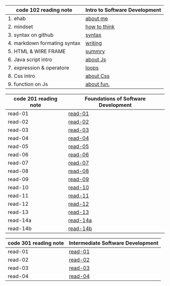 | code 102 reading note        |  Intro to Software Development                                        |
| ---------------------------- | --------------------------------------------------------------------- |
| 1. ehab                      | [about me](https://eng-ehabsaleh.github.io/reading-note/intro)        |
| 2. mindset                   | [how to think](https://eng-ehabsaleh.github.io/reading-note/mindset)  |
| 3. syntax on github          | [syntax](https://eng-ehabsaleh.github.io/reading-note/github)         |
| 4. markdown formating syntax | [writing](https://eng-ehabsaleh.github.io/reading-note/markdown)      |
| 5. HTML & WIRE FRAME         | [summry](https://eng-ehabsaleh.github.io/reading-note/sum)            |
| 6. Java script intro         | [about Js](https://eng-ehabsaleh.github.io/reading-note/Javascript)   |
| 7. expression & operatore    | [loops](https://eng-ehabsaleh.github.io/reading-note/loops)           |
| 8. Css intro                 | [about Css](https://eng-ehabsaleh.github.io/reading-note/css)         |
| 9. function on Js            | [about fun.](https://eng-ehabsaleh.github.io/reading-note/jsfunction) |

| **code 201 reading note**    | **Foundations of Software Development**                               |
| ---------------------------- | --------------------------------------------------------------------- |
| read-01                      | [read-01](https://eng-ehabsaleh.github.io/reading-note/class-01)      |
| read-02                      | [read-02](https://eng-ehabsaleh.github.io/reading-note/class-02)      |
| read-03                      | [read-03](https://eng-ehabsaleh.github.io/reading-note/class-03)      |
| read-04                      | [read-04](https://eng-ehabsaleh.github.io/reading-note/class-04)      |
| read-05                      | [read-05](https://eng-ehabsaleh.github.io/reading-note/class-05)      |
| read-06                      | [read-06](https://eng-ehabsaleh.github.io/reading-note/class-06)      |
| read-07                      | [read-07](https://eng-ehabsaleh.github.io/reading-note/class-07)      |
| read-08                      | [read-08](https://eng-ehabsaleh.github.io/reading-note/class-08)      |
| read-09                      | [read-09](https://eng-ehabsaleh.github.io/reading-note/class-09)      |
| read-10                      | [read-10](https://eng-ehabsaleh.github.io/reading-note/class-10)      |
| read-11                      | [read-11](https://eng-ehabsaleh.github.io/reading-note/class-11)      |
| read-12                      | [read-12](https://eng-ehabsaleh.github.io/reading-note/class-12)      |
| read-13                      | [read-13](https://eng-ehabsaleh.github.io/reading-note/class-13)      |
| read-14a                     | [read-14a](https://eng-ehabsaleh.github.io/reading-note/class-14a)    |
| read-14b                     | [read-14b](https://eng-ehabsaleh.github.io/reading-note/class-14b)    |

| **code 301 reading note**    | **Intermediate Software Development**                                 |
| ---------------------------- | --------------------------------------------------------------------- |
| read-01                      | [read-01](https://eng-ehabsaleh.github.io/reading-note/class-01301)   |
| read-02                      | [read-02](https://eng-ehabsaleh.github.io/reading-note/class-02301)   |
| read-03                      | [read-03](https://eng-ehabsaleh.github.io/reading-note/class-03301)   |
| read-04                      | [read-04](https://eng-ehabsaleh.github.io/reading-note/class-04301)   |